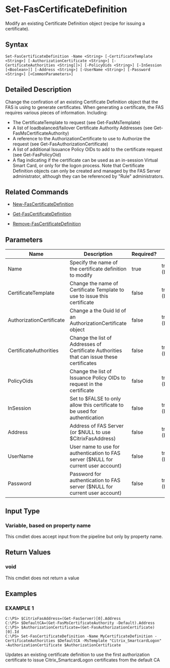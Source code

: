 # Set-FasCertificateDefinition

Modify an existing Certificate Definition object (recipe for issuing a certificate).

## Syntax

`Set-FasCertificateDefinition -Name <String> [-CertificateTemplate <String>] [-AuthorizationCertificate <String>] [-CertificateAuthorities <String[]>] [-PolicyOids <String>] [-InSession [<Boolean>]] [-Address <String>] [-UserName <String>] [-Password <String>] [<CommonParameters>]`

## Detailed Description

Change the confiration of an existing Certificate Definition object that the FAS is using to generate certificates. When generating a certificate, the FAS requires various pieces of information. Including:

-  The CertificateTemplate to request (see Get-FasMsTemplate)
-  A list of loadbalanced/failover Certificate Authority Addresses (see Get-FasMsCertificateAuthority)
-  A reference to the AuthorizationCertificate to use to Authorize the request (see Get-FasAuthorizationCertificate)
-  A list of additional Issuance Policy OIDs to add to the certificate request (see Get-FasPolicyOid)
-  A flag indicating if the certificate can be used as an in-session Virtual Smart Card, or only for the logon process. Note that Certificate Definition objects can only be created and managed by the FAS Server administrator, although they can be referenced by "Rule" administrators.

## Related Commands

-  [New-FasCertificateDefinition](New-FasCertificateDefinition.md)

-  [Get-FasCertificateDefinition](Get-FasCertificateDefinition.md)

-  [Remove-FasCertificateDefinition](Remove-FasCertificateDefinition.md)

## Parameters

| Name                     | Description                                                                               | Required? | Pipeline Input        | Default Value      |
|--------------------------|-------------------------------------------------------------------------------------------|-----------|-----------------------|--------------------|
| Name                     | Specify the name of the certificate definition to modify                                  | true      | true (ByPropertyName) | (default)          |
| CertificateTemplate      | Change the name of Certificate Template to use to issue this certificate                  | false     | true (ByPropertyName) | (default)          |
| AuthorizationCertificate | Change a the Guid Id of an AuthorizationCertificate object                                | false     | true (ByPropertyName) | (default)          |
| CertificateAuthorities   | Change the list of Addresses of Certificate Authorities that can issue these certificates | false     | true (ByPropertyName) | (default)          |
| PolicyOids               | Change the list of Issuance Policy OIDs to request in the certificate                     | false     | true (ByPropertyName) | (empty)            |
| InSession                | Set to \$FALSE to only allow this certificate to be used for authentication               | false     | true (ByPropertyName) | (default)          |
| Address                  | Address of FAS Server (or \$NULL to use \$CitrixFasAddress)                               | false     | true (ByPropertyName) | \$CitrixFasAddress |
| UserName                 | User name to use for authentication to FAS server (\$NULL for current user account)       | false     | true (ByPropertyName) | \$NULL             |
| Password                 | Password for authentication to FAS server (\$NULL for current user account)               | false     | true (ByPropertyName) | \$NULL             |

## Input Type

### Variable, based on property name

This cmdlet does accept input from the pipeline but only by property name.

## Return Values

### void

This cmdlet does not return a value

## Examples

### EXAMPLE 1

    C:\PS> $CitrixFasAddress=(Get-FasServer)[0].Address
    C:\PS> $DefaultCA=(Get-FasMsCertificateAuthority -Default).Address
    C:\PS> $AuthorizationCertificate=(Get-FasAuthorizationCertificate)[0].Id
    C:\PS> Set-FasCertificateDefinition -Name MyCertificateDefinition -CertificateAuthorities $DefaultCA -MsTemplate "Citrix_SmartcardLogon" -AuthorizationCertificate $AuthorizationCertificate

Updates an existing certificate definition to use the first authorization certificate to issue Citrix\_SmartcardLogon certificates from the default CA
